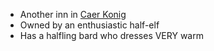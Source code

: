 - Another inn in [Caer Konig](/pages/caer-konig)
- Owned by an enthusiastic half-elf
- Has a halfling bard who dresses VERY warm

